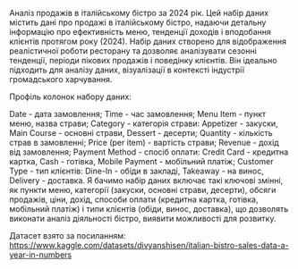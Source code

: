 Аналіз продажів в італійському бістро за 2024 рік.
Цей набір даних містить дані про продажі в італійському бістро, надаючи детальну інформацію про ефективність меню, тенденції доходів і вподобання клієнтів протягом року (2024). Набір даних створено для відображення реалістичної роботи ресторану та дозволяє аналізувати сезонні тенденції, періоди пікових продажів і поведінку клієнтів. Він ідеально підходить для аналізу даних, візуалізації в контексті індустрії громадського харчування.

Профіль колонок набору даних:

Date - дата замовлення;
Time - час замовлення;
Menu Item - пункт меню, назва страви;
Category - категорія страви:
Appetizer - закуски,
Main Course - основні страви,
Dessert - десерти;
Quantity - кількість страв в замовленні;
Price (per item) - вартість страви;
Revenue - дохід від замовлення;
Payment Method - спосіб оплати:
Credit Card - кредитна картка,
Cash - готівка,
Mobile Payment - мобільний платіж;
Customer Type - тип клієнтів:
Dine-In - обіди в закладі,
Takeaway - на винос,
Delivery - доставка.
Я бачимо набір даних включає такі ключові змінні, як пункти меню, категорії (закуски, основні страви, десерти), обсяги продажів, ціни, дохід, способи оплати (кредитна картка, готівка, мобільний платіж) і типи клієнтів (обіди, винос, доставка), що дозволять виконати аналіз діяльності бістро, виявити можливості для розвитку.

Датасет взято за посиланням: https://www.kaggle.com/datasets/divyanshisen/italian-bistro-sales-data-a-year-in-numbers

